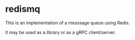 # redismq
This is an implementation of a messsage queue using Redis.

It may be used as a library or as a gRPC client/server.
